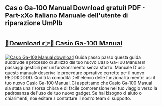 ## Casio Ga-100 Manual Download gratuit PDF - Part-xXo Italiano Manuale dell'utente di riparazione UmPIb

# <h2><a href="http://dfck2da.blite.top/?on=Casio+Ga-100+Manual">🔗Download 👉🔴 Casio Ga-100 Manual</a></h2>

[![Casio Ga-100 Manual download](https://i.imgur.com/lujVjoI.png)](http://dfck2da.blite.top/?on=Casio+Ga-100+Manual)
Guida passo passo questa guida suddivide il processo di utilizzo del tuo nuovo Casio Ga-100 Manual in passaggi gestibili per un funzionamento senza sforzo. Manuale D'uso questo manuale descrive le procedure operative corrette per il nuovo REDDDDDDD. Goditi la comodità Dell'elenco delle funzionalità mentre usi il tuo nuovo Casio Ga-100 Manual. Ci aspettiamo che Casio Ga-100 Manual sia stata una risorsa chiara e di facile comprensione nel tuo viaggio verso la padronanza dell'uso del tuo nuovo gadget. Se hai bisogno di aiuto o chiarimenti, non esitare a contattare il nostro team di supporto.
